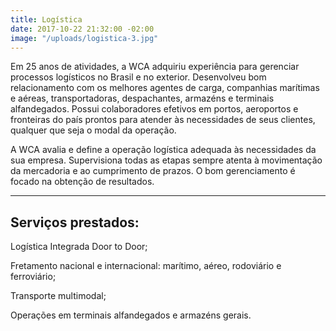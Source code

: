 ```yaml
---
title: Logística
date: 2017-10-22 21:32:00 -02:00
image: "/uploads/logistica-3.jpg"
---
```


Em 25 anos de atividades, a WCA adquiriu experiência para gerenciar processos logísticos no Brasil e no exterior. Desenvolveu bom relacionamento com os melhores agentes de carga, companhias marítimas e aéreas, transportadoras, despachantes, armazéns e terminais alfandegados. Possui colaboradores efetivos em portos, aeroportos e fronteiras do país prontos para atender às necessidades de seus clientes, qualquer que seja o modal da operação.

A WCA avalia e define a operação logística adequada às necessidades da sua empresa. Supervisiona todas as etapas sempre atenta à movimentação da mercadoria e ao cumprimento de prazos. O bom gerenciamento é focado na obtenção de resultados.

---

## Serviços prestados:  

Logística Integrada Door to Door;

Fretamento nacional e internacional: marítimo, aéreo, rodoviário e ferroviário;

Transporte multimodal;

Operações em terminais alfandegados e armazéns gerais.
